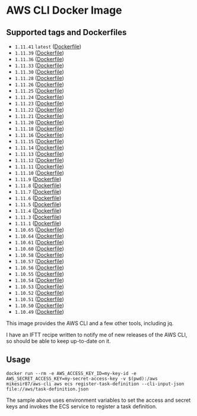 # AWS CLI Docker Image

## Supported tags and Dockerfiles

- `1.11.41` `latest` ([Dockerfile](https://github.com/mikesir87/aws-cli-docker/blob/1.11.39/Dockerfile))
- `1.11.39` ([Dockerfile](https://github.com/mikesir87/aws-cli-docker/blob/1.11.39/Dockerfile))
- `1.11.36` ([Dockerfile](https://github.com/mikesir87/aws-cli-docker/blob/1.11.36/Dockerfile))
- `1.11.33` ([Dockerfile](https://github.com/mikesir87/aws-cli-docker/blob/1.11.33/Dockerfile))
- `1.11.30` ([Dockerfile](https://github.com/mikesir87/aws-cli-docker/blob/1.11.30/Dockerfile))
- `1.11.28` ([Dockerfile](https://github.com/mikesir87/aws-cli-docker/blob/1.11.28/Dockerfile))
- `1.11.26` ([Dockerfile](https://github.com/mikesir87/aws-cli-docker/blob/1.11.26/Dockerfile))
- `1.11.25` ([Dockerfile](https://github.com/mikesir87/aws-cli-docker/blob/1.11.25/Dockerfile))
- `1.11.24` ([Dockerfile](https://github.com/mikesir87/aws-cli-docker/blob/1.11.24/Dockerfile))
- `1.11.23` ([Dockerfile](https://github.com/mikesir87/aws-cli-docker/blob/1.11.23/Dockerfile))
- `1.11.22` ([Dockerfile](https://github.com/mikesir87/aws-cli-docker/blob/1.11.22/Dockerfile))
- `1.11.21` ([Dockerfile](https://github.com/mikesir87/aws-cli-docker/blob/1.11.21/Dockerfile))
- `1.11.20` ([Dockerfile](https://github.com/mikesir87/aws-cli-docker/blob/1.11.20/Dockerfile))
- `1.11.18` ([Dockerfile](https://github.com/mikesir87/aws-cli-docker/blob/1.11.18/Dockerfile))
- `1.11.16` ([Dockerfile](https://github.com/mikesir87/aws-cli-docker/blob/1.11.16/Dockerfile))
- `1.11.15` ([Dockerfile](https://github.com/mikesir87/aws-cli-docker/blob/1.11.15/Dockerfile))
- `1.11.14` ([Dockerfile](https://github.com/mikesir87/aws-cli-docker/blob/1.11.14/Dockerfile))
- `1.11.13` ([Dockerfile](https://github.com/mikesir87/aws-cli-docker/blob/1.11.13/Dockerfile))
- `1.11.12` ([Dockerfile](https://github.com/mikesir87/aws-cli-docker/blob/1.11.12/Dockerfile))
- `1.11.11` ([Dockerfile](https://github.com/mikesir87/aws-cli-docker/blob/1.11.11/Dockerfile))
- `1.11.10` ([Dockerfile](https://github.com/mikesir87/aws-cli-docker/blob/1.11.10/Dockerfile))
- `1.11.9`  ([Dockerfile](https://github.com/mikesir87/aws-cli-docker/blob/1.11.9/Dockerfile))
- `1.11.8`  ([Dockerfile](https://github.com/mikesir87/aws-cli-docker/blob/1.11.8/Dockerfile))
- `1.11.7`  ([Dockerfile](https://github.com/mikesir87/aws-cli-docker/blob/1.11.7/Dockerfile))
- `1.11.6`  ([Dockerfile](https://github.com/mikesir87/aws-cli-docker/blob/1.11.6/Dockerfile))
- `1.11.5`  ([Dockerfile](https://github.com/mikesir87/aws-cli-docker/blob/1.11.5/Dockerfile))
- `1.11.4`  ([Dockerfile](https://github.com/mikesir87/aws-cli-docker/blob/1.11.4/Dockerfile))
- `1.11.3`  ([Dockerfile](https://github.com/mikesir87/aws-cli-docker/blob/1.11.3/Dockerfile))
- `1.11.1`  ([Dockerfile](https://github.com/mikesir87/aws-cli-docker/blob/1.11.1/Dockerfile))
- `1.10.65` ([Dockerfile](https://github.com/mikesir87/aws-cli-docker/blob/1.10.65/Dockerfile))
- `1.10.64` ([Dockerfile](https://github.com/mikesir87/aws-cli-docker/blob/1.10.64/Dockerfile))
- `1.10.61` ([Dockerfile](https://github.com/mikesir87/aws-cli-docker/blob/1.10.61/Dockerfile))
- `1.10.60` ([Dockerfile](https://github.com/mikesir87/aws-cli-docker/blob/1.10.60/Dockerfile))
- `1.10.58` ([Dockerfile](https://github.com/mikesir87/aws-cli-docker/blob/1.10.58/Dockerfile))
- `1.10.57` ([Dockerfile](https://github.com/mikesir87/aws-cli-docker/blob/1.10.57/Dockerfile))
- `1.10.56` ([Dockerfile](https://github.com/mikesir87/aws-cli-docker/blob/1.10.56/Dockerfile))
- `1.10.55` ([Dockerfile](https://github.com/mikesir87/aws-cli-docker/blob/1.10.55/Dockerfile))
- `1.10.54` ([Dockerfile](https://github.com/mikesir87/aws-cli-docker/blob/1.10.54/Dockerfile))
- `1.10.53` ([Dockerfile](https://github.com/mikesir87/aws-cli-docker/blob/1.10.53/Dockerfile))
- `1.10.52` ([Dockerfile](https://github.com/mikesir87/aws-cli-docker/blob/1.10.52/Dockerfile))
- `1.10.51` ([Dockerfile](https://github.com/mikesir87/aws-cli-docker/blob/1.10.51/Dockerfile))
- `1.10.50` ([Dockerfile](https://github.com/mikesir87/aws-cli-docker/blob/1.10.50/Dockerfile))
- `1.10.49` ([Dockerfile](https://github.com/mikesir87/aws-cli-docker/blob/1.10.49/Dockerfile))


This image provides the AWS CLI and a few other tools, including jq.

I have an IFTT recipe written to notify me of new releases of the AWS CLI, so should be able to keep up-to-date on it.

## Usage

```
docker run --rm -e AWS_ACCESS_KEY_ID=my-key-id -e AWS_SECRET_ACCESS_KEY=my-secret-access-key -v $(pwd):/aws mikesir87/aws-cli aws ecs register-task-definition --cli-input-json file://aws/task-definition.json
```

The sample above uses environment variables to set the access and secret keys and invokes the ECS service to register a task definition.


